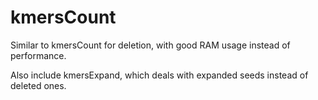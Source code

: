 # kmersCount
Similar to kmersCount for deletion, with good RAM usage instead of performance.

Also include kmersExpand, which deals with expanded seeds instead of deleted ones.

